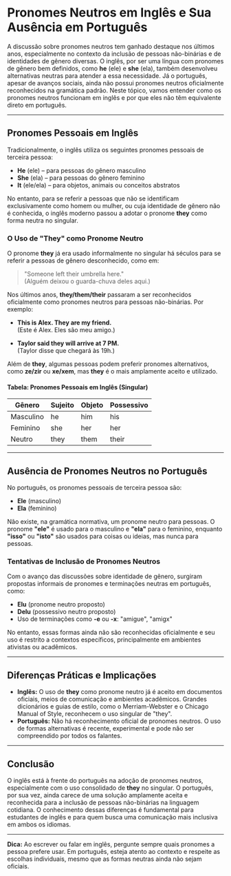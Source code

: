 
# Pronomes Neutros em Inglês e Sua Ausência em Português

A discussão sobre pronomes neutros tem ganhado destaque nos últimos anos, especialmente no contexto da inclusão de pessoas não-binárias e de identidades de gênero diversas. O inglês, por ser uma língua com pronomes de gênero bem definidos, como **he** (ele) e **she** (ela), também desenvolveu alternativas neutras para atender a essa necessidade. Já o português, apesar de avanços sociais, ainda não possui pronomes neutros oficialmente reconhecidos na gramática padrão. Neste tópico, vamos entender como os pronomes neutros funcionam em inglês e por que eles não têm equivalente direto em português.

---

## Pronomes Pessoais em Inglês

Tradicionalmente, o inglês utiliza os seguintes pronomes pessoais de terceira pessoa:

- **He** (ele) – para pessoas do gênero masculino
- **She** (ela) – para pessoas do gênero feminino
- **It** (ele/ela) – para objetos, animais ou conceitos abstratos

No entanto, para se referir a pessoas que não se identificam exclusivamente como homem ou mulher, ou cuja identidade de gênero não é conhecida, o inglês moderno passou a adotar o pronome **they** como forma neutra no singular.

### O Uso de "They" como Pronome Neutro

O pronome **they** já era usado informalmente no singular há séculos para se referir a pessoas de gênero desconhecido, como em:

> "Someone left their umbrella here."  
> (Alguém deixou o guarda-chuva deles aqui.)

Nos últimos anos, **they/them/their** passaram a ser reconhecidos oficialmente como pronomes neutros para pessoas não-binárias. Por exemplo:

- **This is Alex. They are my friend.**  
  (Este é Alex. Eles são meu amigo.)

- **Taylor said they will arrive at 7 PM.**  
  (Taylor disse que chegará às 19h.)

Além de **they**, algumas pessoas podem preferir pronomes alternativos, como **ze/zir** ou **xe/xem**, mas **they** é o mais amplamente aceito e utilizado.

#### Tabela: Pronomes Pessoais em Inglês (Singular)

| Gênero      | Sujeito | Objeto | Possessivo |
|-------------|---------|--------|------------|
| Masculino   | he      | him    | his        |
| Feminino    | she     | her    | her        |
| Neutro      | they    | them   | their      |

---

## Ausência de Pronomes Neutros no Português

No português, os pronomes pessoais de terceira pessoa são:

- **Ele** (masculino)
- **Ela** (feminino)

Não existe, na gramática normativa, um pronome neutro para pessoas. O pronome **"ele"** é usado para o masculino e **"ela"** para o feminino, enquanto **"isso"** ou **"isto"** são usados para coisas ou ideias, mas nunca para pessoas.

### Tentativas de Inclusão de Pronomes Neutros

Com o avanço das discussões sobre identidade de gênero, surgiram propostas informais de pronomes e terminações neutras em português, como:

- **Elu** (pronome neutro proposto)
- **Delu** (possessivo neutro proposto)
- Uso de terminações como **-e** ou **-x**: "amigue", "amigx"

No entanto, essas formas ainda não são reconhecidas oficialmente e seu uso é restrito a contextos específicos, principalmente em ambientes ativistas ou acadêmicos.

---

## Diferenças Práticas e Implicações

- **Inglês:** O uso de **they** como pronome neutro já é aceito em documentos oficiais, meios de comunicação e ambientes acadêmicos. Grandes dicionários e guias de estilo, como o Merriam-Webster e o Chicago Manual of Style, reconhecem o uso singular de "they".
- **Português:** Não há reconhecimento oficial de pronomes neutros. O uso de formas alternativas é recente, experimental e pode não ser compreendido por todos os falantes.

---

## Conclusão

O inglês está à frente do português na adoção de pronomes neutros, especialmente com o uso consolidado de **they** no singular. O português, por sua vez, ainda carece de uma solução amplamente aceita e reconhecida para a inclusão de pessoas não-binárias na linguagem cotidiana. O conhecimento dessas diferenças é fundamental para estudantes de inglês e para quem busca uma comunicação mais inclusiva em ambos os idiomas.

---

**Dica:** Ao escrever ou falar em inglês, pergunte sempre quais pronomes a pessoa prefere usar. Em português, esteja atento ao contexto e respeite as escolhas individuais, mesmo que as formas neutras ainda não sejam oficiais.

```
